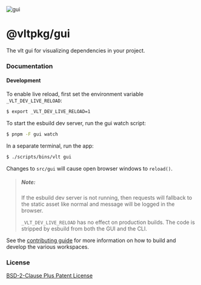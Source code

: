 ![gui](https://github.com/user-attachments/assets/864bef92-2198-45f7-8c37-1f46ba324b00)

# @vltpkg/gui

The vlt gui for visualizing dependencies in your project.

### Documentation

#### Development

To enable live reload, first set the environment variable
`_VLT_DEV_LIVE_RELOAD`:

```bash
$ export _VLT_DEV_LIVE_RELOAD=1
```

To start the esbuild dev server, run the gui watch script:

```bash
$ pnpm -F gui watch
```

In a separate terminal, run the app:

```bash
$ ./scripts/bins/vlt gui
```

Changes to `src/gui` will cause open browser windows to `reload()`.

> ##### Note:
>
> If the esbuild dev server is not running, then requests will
> fallback to the static asset like normal and message will be logged
> in the browser.
>
> `_VLT_DEV_LIVE_RELOAD` has no effect on production builds. The code
> is stripped by esbuild from both the GUI and the CLI.

See the [contributing guide](../../CONTRIBUTING.md) for more
information on how to build and develop the various workspaces.

### License

[BSD-2-Clause Plus Patent License](../../LICENSE)
